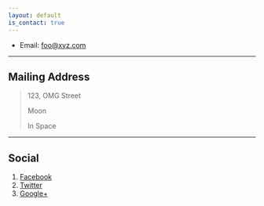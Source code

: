 ```yaml
---
layout: default
is_contact: true
---
```


* Email: [foo@xyz.com](mailto:foo@xyz.com)

---

## Mailing Address

> 123, OMG Street
>
> Moon
>
> In Space

---

## Social

1. [Facebook](#)
2. [Twitter](#)
3. [Google+](#)
